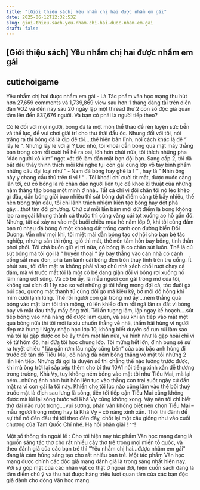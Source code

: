 ```yaml
---
title: "[Giới thiệu sách] Yêu nhầm chị hai được nhầm em gái"
date: 2025-06-12T12:32:53Z
slug: gioi-thieu-sach-yeu-nham-chi-hai-duoc-nham-em-gai
draft: false
---
```


## [Giới thiệu sách] Yêu nhầm chị hai được nhầm em gái

## cutichoigame

Yêu nhầm chị hai được nhầm em gái - Là Tác phẩm văn học mạng thu hút hơn 27,659 comments và 1,739,869 view sau hơn 1 tháng đăng tải trên diễn đàn VOZ và đến nay sau 20 ngày lập một thread thứ 2 con số độc giả quan tâm lên đến 837,676 người. Và bạn có phải là người tiếp theo?
 
Có lẽ đối với mọi người, bóng đá là một môn thể thao để rèn luyện sức bền và thể lực, để vui chơi giải trí cho thư thái đầu óc. Nhưng đối với tôi, nói trắng ra thì bóng đá là dịp để tôi….thể hiện bản lĩnh, nói cách khác là để “ lấy le “.
 Nhưng lấy le với ai ? Lúc nhỏ, tôi khoái dẫn bóng qua mặt mấy thằng bạn trong xóm rồi cười hề hề ra oai, lớn hơn chút nữa, tôi thích những pha “đảo người xỏ kim” ngọt xớt để làm đần mặt bọn đội bạn. Sang cấp 2, tôi đã bắt đầu thấy thinh thích mỗi khi nghe tụi con gái cùng lớp vỗ tay bình phẩm những câu đại loại như “ - Nam đá bóng hay ghê là ! “ , hay là “ Nhìn ông này y chang cầu thủ trên ti vi ! “ . Tôi khoái chí cười tít mắt, được nước càng lấn tới, cứ có bóng là rê chân đảo người liên tục để khoe kĩ thuật của những năm tháng tập bóng một mình ở nhà.. Tất cả chỉ vì đôi chân tôi nó lèo khèo gì đâu, dẫn bóng giỏi bao nhiêu thì sút bóng dứt điểm càng tệ bấy nhiêu, thế nên trong trận đấu, tôi chỉ lãnh trách nhiệm kiến tạo bóng hay đột phá gây….thót tim đối phương. Chứ cứ mỗi lần bặm môi dứt điểm là bóng không lao ra ngoài khung thành cả thước thì cũng văng cái tọt xuống ao hồ gần đó.
 Nhưng, tất cả xảy ra vào một buổi chiều mùa hè năm lớp 9, khi tôi cùng đám bạn rủ nhau đá bóng ở một khoảng đất trống cạnh con đường biển Đồi Dương. Vẫn như mọi khi, tôi miệt mài dẫn bóng tạo cơ hội cho bạn bè tác nghiệp, nhưng sân thì rộng, gió thì mát, thế nên tâm hồn bay bổng, tinh thần phơi phới. Tôi chả buồn giữ vị trí nữa, có bóng là co chân sút luôn.
 Thế là cú sút bóng mà tôi gọi là “ huyền thoại “ ấy bay thẳng vào căn nhà có cánh cổng sắt màu đen, phá tan tành cái bóng đèn tròn thuỷ tinh trên trụ cổng. Ít phút sau, tôi đần mặt ra không phải vì sợ chủ nhà xách chổi rượt chạy cả đám, mà vì trước mắt tôi là một cô bé đang giận dỗi vì bóng rơi xuống hồ làm nàng ướt sũng.
 Và cô bé ấy, là mẫu người con gái trong mơ của tôi, không sai xích đi 1 ly nào so với những gì tôi hằng mong đợi cả, tóc đuôi gà búi cao, gương mặt thanh tú cùng đôi gò má kiêu kỳ, bờ môi đỏ hồng khi mỉm cười lạnh lùng. Thế rồi người con gái trong mơ ấy….ném thẳng quả bóng vào mặt làm tôi tỉnh mộng, rú lên khiếp đảm rồi ngã lăn ra đất vì bóng bay vô mặt đau thấy mấy ông trời. Tôi ấn tượng lắm, lập ngay kế hoạch….sút tiếp bóng vào nhà nàng để được làm quen, và sau khi ăn tiếp vào mặt một quả bóng nữa thì tôi mới ỉu xìu chuồn thẳng về nhà, thầm hãi hùng vì người đẹp mà hung !
 Ngày nhập học lớp 10, không biết duyên số run rủi làm sao mà tôi lại gặp được cô bé ấy thêm một lần nữa, và hình như là gặp hoài chỉ vì kể từ hôm đó, hai đứa tôi học chung lớp. Tôi mừng hết lớn, định bụng sẽ sử ra tuyệt chiêu “ lửa gần rơm lâu ngày cũng bén“ của các bậc anh hùng đi trước để tán đổ Tiểu Mai, cô nàng đã ném bóng thẳng vô mặt tôi những 2 lần liên tiếp.
 Nhưng đã gọi là duyên số thì chẳng thể nào lường trước được, khi mà ông trời lại sắp xếp thêm cho bí thư 10A1 nổi tiếng xinh xắn dễ thương trong trường, Khả Vy, tuy không ném bóng vào mặt tôi như Tiểu Mai, mà lại ném…những ánh nhìn hút hồn liên tục vào thằng con trai suốt ngày cứ đần mặt ra vì con gái là tôi này. Khiến cho tôi lúc nào cũng lâm vào thế bối thuỷ trước mặt là địch sau lưng là sông, tiến tới tiếp cận Tiểu Mai cũng không được mà lùi lại sóng bước với Khả Vy cũng không xong.
 Vậy nên tôi chỉ biết thở dài não ruột trong….vui sướng, phân vân không biết nên chọn Tiểu Mai – mẫu người trong mộng hay là Khả Vy – cô nàng xinh xắn. Thôi thì đành để sự thể nó đến đâu thì tôi theo đến đấy, chốt lại một câu giống như vào cuối chương của Tam Quốc Chí nhé.
 Hạ hồi phân giải ! ^^!
 
Một số thông tin ngoài lề : Cho tới hiện nay tác phẩm Văn học mạng đang là nguồn sáng tác thơ cho rất nhiều cây thơ trẻ trong mọi miền tổ quốc, và theo đánh giá của các bạn trẻ thì "Yêu nhầm chị hai...được nhâm em gái" đang là cảm hứng sáng tạo cho rất nhiều bạn trẻ. Một tác phẩm Văn học mạng được chính các độc giả mạng đánh giá là trong sáng nhất hiện nay. Với sự góp mặt của các nhân vật có thật ở ngoài đời, hiện cuốn sách đang là tâm điểm chú ý và thu hút được hàng triệu lượt quan tâm của các bạn độc giả dành cho dòng Văn học mạng.